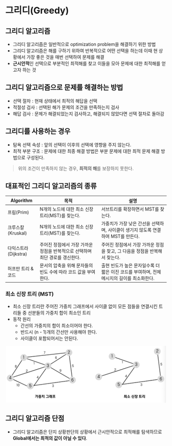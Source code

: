 # 그리디(Greedy)
## 그리디 알고리즘
- 그리디 알고리즘은 일반적으로 optimization problem을 해결하기 위한 방법
- 그리디 알고리즘은 해를 구하기 위하여 반복적으로 어떤 선택을 하는데 이때 현 상황에서 가장 좋은 것을 매번 선택하여 문제를 해결
- **근시안적**인 선택으로 부분적인 최적해를 찾고 이들을 모아 문제에 대한 최적해를 얻고자 하는 것

## 그리디 알고리즘으로 문제를 해결하는 방법
- 선택 절차 : 현재 상태에서 최적의 해답을 선택
- 적절성 검사 : 선택된 해가 문제의 조건을 만족하는지 검사
- 해답 검사 : 문제가 해결되었는지 검사하고, 해결되지 않았다면 선택 절차로 돌아감

## 그리디를 사용하는 경우
- 탐욕 선택 속성 : 앞의 선택이 이후의 선택에 영향을 주지 않는다.
- 최적 부분 구조 : 문제에 대한 최종 해결 방법은 부분 문제에 대한 최적 문제 해결 방법으로 구성된다.
> 위의 조건이 만족하지 않는 경우, **최적의 해**를 보장하지 못한다.

## 대표적인 그리디 알고리즘의 종류
| Algorithm       | 목적                                   | 설명                                          |
|-----------------|--------------------------------------|---------------------------------------------|
| 프림(Prim)        | N개의 노드에 대한 최소 신장 트리(MST)를 찾는다.       | 서브트리를 확장하면서 MST를 찾는다.                       |
| 크루스칼(Kruskal)   | N개의 노드에 대한 최소 신장 트리(MST)를 찾는다.       | 가중치가 가장 낮은 간선을 선택하며, 사이클이 생기지 않도록 연결하여 MST를 만든다.             |
| 다익스트라(Dijkstra) | 주어진 정점에서 가장 가까운 정점을 반복적으로 선택하며 최단 경로를 갱신한다.      | 주어진 정점에서 가장 가까운 정점을 찾고, 그 다음을 정점을 반복해서 찾는다. |
| 허프만 트리 & 코드     | 문서의 압축을 위해 문자들의 빈도 수에 따라 코드 값을 부여한다. | 출현 빈도가 높은 문자일수록 더 짧은 이진 코드를 부여하며, 전체 메시지의 길이를 최소화한다. |

### 최소 신장 트리 (MST)
- 최소 신장 트리란 주어진 가중치 그래프에서 사이클 없이 모든 점들을 연결시킨 트리들 중 선분들의 가중치 합이 최소인 트리
- 동작 원리
  - 간선의 가중치의 합이 최소이어야 한다.
  - 반드시 (n - 1)개의 간선만 사용해야 한다.
  - 사이클이 포함되어서는 안된다.
<div align="center">
  <img src="./img/mts.png" width="500"/>
</div>

## 그리디 알고리즘 단점
- 그리디 알고리즘은 단지 상황판단의 상황에서 근시안적으로 최적해를 탐색하므로 **Global에서는 최적의 값이 아닐 수 있다**.